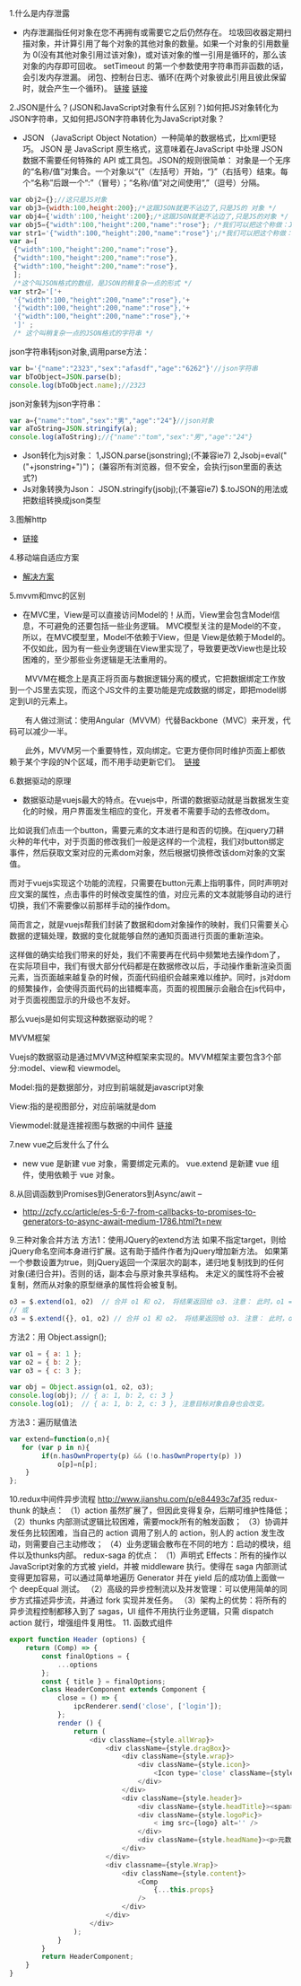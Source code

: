 1.什么是内存泄露
- 内存泄漏指任何对象在您不再拥有或需要它之后仍然存在。
垃圾回收器定期扫描对象，并计算引用了每个对象的其他对象的数量。如果一个对象的引用数量为 0(没有其他对象引用过该对象)，或对该对象的惟一引用是循环的，那么该对象的内存即可回收。
setTimeout 的第一个参数使用字符串而非函数的话，会引发内存泄漏。
闭包、控制台日志、循环(在两个对象彼此引用且彼此保留时，就会产生一个循环)。
[链接](http://www.cnblogs.com/chuaWeb/p/5196330.html)
[链接](http://web.jobbole.com/91080/)

2.JSON是什么？(JSON和JavaScript对象有什么区别？)如何把JS对象转化为JSON字符串，又如何把JSON字符串转化为JavaScript对象？
- JSON （JavaScript Object Notation）一种简单的数据格式，比xml更轻巧。 JSON 是 JavaScript 原生格式，这意味着在JavaScript 中处理 JSON 数据不需要任何特殊的 API 或工具包。JSON的规则很简单： 对象是一个无序的“名称/值”对集合。一个对象以“{”（左括号）开始，“}”（右括号）结束。每个“名称”后跟一个“:”（冒号）；“名称/值”对之间使用“,”（逗号）分隔。
```javascript
var obj2={};//这只是JS对象
var obj3={width:100,height:200};/*这跟JSON就更不沾边了,只是JS的 对象 */
var obj4={'width':100,'height':200};/*这跟JSON就更不沾边了,只是JS的对象 */
var obj5={"width":100,"height":200,"name":"rose"}; /*我们可以把这个称做：JSON格式的JavaScript对象 */
var str1='{"width":100,"height":200,"name":"rose"}';/*我们可以把这个称做：JSON格式的字符串 */
var a=[
 {"width":100,"height":200,"name":"rose"},
 {"width":100,"height":200,"name":"rose"},
 {"width":100,"height":200,"name":"rose"},
 ];
 /*这个叫JSON格式的数组，是JSON的稍复杂一点的形式 */
var str2='['+
 '{"width":100,"height":200,"name":"rose"},'+
 '{"width":100,"height":200,"name":"rose"},'+
 '{"width":100,"height":200,"name":"rose"},'+
 ']' ;
 /* 这个叫稍复杂一点的JSON格式的字符串 */
```
json字符串转json对象,调用parse方法：
```javascript
var b='{"name":"2323","sex":"afasdf","age":"6262"}'//json字符串
var bToObject=JSON.parse(b);
console.log(bToObject.name);//2323
```
json对象转为json字符串：
```javascript
var a={"name":"tom","sex":"男","age":"24"}//json对象
var aToString=JSON.stringify(a);
console.log(aToString);//{"name":"tom","sex":"男","age":"24"}
```
- Json转化为js对象：
1,JSON.parse(jsonstring);(不兼容ie7)
2,Jsobj=eval("("+jsonstring+")")；
(兼容所有浏览器，但不安全，会执行json里面的表达式?)
- Js对象转换为Json：
JSON.stringify(jsobj);(不兼容ie7)
$.toJSON的用法或把数组转换成json类型 

3.图解http
- [链接](http://www.cnblogs.com/xing901022/p/4309840.html)

4.移动端自适应方案
- [解决方案](http://www.html-js.com/article/Mobile-terminal-H5-mobile-terminal-HD-multi-screen-adaptation-scheme%203041)

5.mvvm和mvc的区别
- 在MVC里，View是可以直接访问Model的！从而，View里会包含Model信息，不可避免的还要包括一些业务逻辑。 MVC模型关注的是Model的不变，所以，在MVC模型里，Model不依赖于View，但是 View是依赖于Model的。不仅如此，因为有一些业务逻辑在View里实现了，导致要更改View也是比较困难的，至少那些业务逻辑是无法重用的。

　　MVVM在概念上是真正将页面与数据逻辑分离的模式，它把数据绑定工作放到一个JS里去实现，而这个JS文件的主要功能是完成数据的绑定，即把model绑定到UI的元素上。

　　有人做过测试：使用Angular（MVVM）代替Backbone（MVC）来开发，代码可以减少一半。

　　此外，MVVM另一个重要特性，双向绑定。它更方便你同时维护页面上都依赖于某个字段的N个区域，而不用手动更新它们。
  [链接](http://www.cnblogs.com/guwei4037/p/5591183.html)

 6.数据驱动的原理
 - 数据驱动是vuejs最大的特点。在vuejs中，所谓的数据驱动就是当数据发生变化的时候，用户界面发生相应的变化，开发者不需要手动的去修改dom。

比如说我们点击一个button，需要元素的文本进行是和否的切换。在jquery刀耕火种的年代中，对于页面的修改我们一般是这样的一个流程，我们对button绑定事件，然后获取文案对应的元素dom对象，然后根据切换修改该dom对象的文案值。

而对于vuejs实现这个功能的流程，只需要在button元素上指明事件，同时声明对应文案的属性，点击事件的时候改变属性的值，对应元素的文本就能够自动的进行切换，我们不需要像以前那样手动的操作dom。

简而言之，就是vuejs帮我们封装了数据和dom对象操作的映射，我们只需要关心数据的逻辑处理，数据的变化就能够自然的通知页面进行页面的重新渲染。

这样做的确实给我们带来的好处，我们不需要再在代码中频繁地去操作dom了，在实际项目中，我们有很大部分代码都是在数据修改以后，手动操作重新渲染页面元素，当页面越来越复杂的时候，页面代码组织会越来难以维护。同时，js对dom的频繁操作，会使得页面代码的出错概率高，页面的视图展示会融合在js代码中，对于页面视图显示的升级也不友好。

那么vuejs是如何实现这种数据驱动的呢？

MVVM框架

Vuejs的数据驱动是通过MVVM这种框架来实现的。MVVM框架主要包含3个部分:model、view和 viewmodel。

Model:指的是数据部分，对应到前端就是javascript对象

View:指的是视图部分，对应前端就是dom

Viewmodel:就是连接视图与数据的中间件
[链接](http://www.cnblogs.com/caizhenbo/p/6418284.html)

7.new  vue之后发什么了什么
- new vue 是新建 vue 对象，需要绑定元素的。 vue.extend 是新建 vue 组件，使用依赖于 vue 对象。

8.从回调函数到Promises到Generators到Async/awit –
- http://zcfy.cc/article/es-5-6-7-from-callbacks-to-promises-to-generators-to-async-await-medium-1786.html?t=new

9.三种对象合并方法
 方法1：使用JQuery的extend方法
 如果不指定target，则给jQuery命名空间本身进行扩展。这有助于插件作者为jQuery增加新方法。 如果第一个参数设置为true，则jQuery返回一个深层次的副本，递归地复制找到的任何对象(递归合并)。否则的话，副本会与原对象共享结构。 未定义的属性将不会被复制，然而从对象的原型继承的属性将会被复制。
 ```javascript
o3 = $.extend(o1, o2)  // 合并 o1 和 o2， 将结果返回给 o3. 注意： 此时，o1 == o3! 即 o1 被修改
// 或
o3 = $.extend({}, o1, o2) // 合并 o1 和 o2， 将结果返回给 o3. 注意： 此时，o1 ！= o3! 即 o1 没有被修改
```
方法2：用 Object.assign(); 
```javascript
var o1 = { a: 1 };
var o2 = { b: 2 };
var o3 = { c: 3 };
 
var obj = Object.assign(o1, o2, o3);
console.log(obj); // { a: 1, b: 2, c: 3 }
console.log(o1);  // { a: 1, b: 2, c: 3 }, 注意目标对象自身也会改变。
```
方法3：遍历赋值法 
```javascript
var extend=function(o,n){
   for (var p in n){
        if(n.hasOwnProperty(p) && (!o.hasOwnProperty(p) ))
            o[p]=n[p];
    }
};  
```
10.redux中间件异步流程
http://www.jianshu.com/p/e84493c7af35
redux-thunk 的缺点：
（1）action 虽然扩展了，但因此变得复杂，后期可维护性降低；
（2）thunks 内部测试逻辑比较困难，需要mock所有的触发函数；
（3）协调并发任务比较困难，当自己的 action 调用了别人的 action，别人的 action 发生改动，则需要自己主动修改；
（4）业务逻辑会散布在不同的地方：启动的模块，组件以及thunks内部。
 redux-saga 的优点：
（1）声明式 Effects：所有的操作以JavaScript对象的方式被 yield，并被 middleware 执行。使得在 saga 内部测试变得更加容易，可以通过简单地遍历 Generator 并在 yield 后的成功值上面做一个 deepEqual 测试。
（2）高级的异步控制流以及并发管理：可以使用简单的同步方式描述异步流，并通过 fork 实现并发任务。
（3）架构上的优势：将所有的异步流程控制都移入到了 sagas，UI 组件不用执行业务逻辑，只需 dispatch action 就行，增强组件复用性。
11. 函数式组件
```javascript
export function Header (options) {
    return (Comp) => {
        const finalOptions = {
            ...options
        };
        const { title } = finalOptions;
        class HeaderComponent extends Component {
            close = () => {
                ipcRenderer.send('close', ['login']);
            };
            render () {
                return (
                    <div className={style.allWrap}>
                        <div className={style.dragBox}>
                            <div className={style.wrap}>
                                <div className={style.icon}>
                                    <Icon type='close' className={style.closeIcon} onClick={this.close} />
                                </div>
                            </div>
                            <div className={style.header}>
                                <div className={style.headTitle}><span>{title}</span></div>
                                <div className={style.logoPic}>
                                    < img src={logo} alt='' />
                                </div>
                                <div className={style.headName}><p>元数通</p ></div>
                            </div>
                        </div>
                        <div classname={style.Wrap}>
                            <div className={style.content}>
                                <Comp
                                    {...this.props}
                                />
                            </div>
                        </div>
                    </div>
                );
            }
        }
        return HeaderComponent;
    }
}
```








